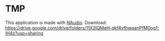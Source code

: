 # TMP
This application is made with [NAudio](https://github.com/naudio/NAudio).
Download:
https://drive.google.com/drive/folders/11X2IQMeH-qkf4vfhwqanPfM0og1-IH4z?usp=sharing

